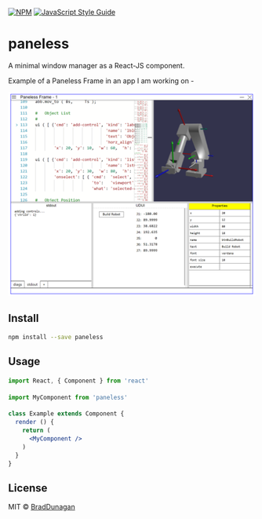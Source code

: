 [![NPM](https://img.shields.io/npm/v/paneless.svg)](https://www.npmjs.com/package/paneless) [![JavaScript Style Guide](https://img.shields.io/badge/code_style-standard-brightgreen.svg)](https://standardjs.com)

# paneless

A minimal window manager as a React-JS component.

Example of a Paneless Frame in an app I am working on -

![RR App Screenshot](/images/RR-App-ScreenShot-001.png?raw=true "RR Screenshot")

## Install

```bash
npm install --save paneless
```

## Usage

```jsx
import React, { Component } from 'react'

import MyComponent from 'paneless'

class Example extends Component {
  render () {
    return (
      <MyComponent />
    )
  }
}
```

## License

MIT © [BradDunagan](https://github.com/BradDunagan)
